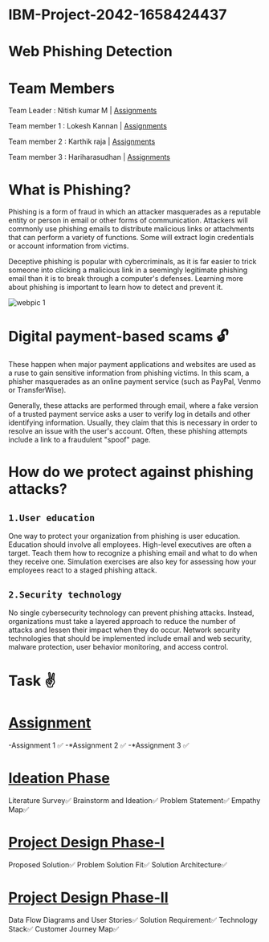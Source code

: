 # IBM-Project-2042-1658424437
# Web Phishing Detection 
# Team Members

Team Leader : Nitish kumar M | [Assignments](https://github.com/IBM-EPBL/IBM-Project-2042-1658424437/tree/main/Assignments/Nitish%20kumar%20(Team%20Lead))

Team member 1 : Lokesh Kannan | [Assignments](https://github.com/IBM-EPBL/IBM-Project-2042-1658424437/tree/main/Assignments/Lokesh%20Kannan%20(TM_1))

Team member 2 : Karthik raja | [Assignments](https://github.com/IBM-EPBL/IBM-Project-2042-1658424437/tree/main/Assignments/Karthik%20raja%20(TM_2))

Team member 3 : Hariharasudhan | [Assignments](https://github.com/IBM-EPBL/IBM-Project-2042-1658424437/tree/main/Assignments/Hariharasudhan%20(TM_3))

# What is Phishing?

Phishing is a form of fraud in which an attacker masquerades as a reputable entity or person in email or other forms of communication. Attackers will commonly use phishing emails to distribute malicious links or attachments that can perform a variety of functions. Some will extract login credentials or account information from victims.

Deceptive phishing is popular with cybercriminals, as it is far easier to trick someone into clicking a malicious link in a seemingly legitimate phishing email than it is to break through a computer's defenses. Learning more about phishing is important to learn how to detect and prevent it.


![webpic 1](https://user-images.githubusercontent.com/114349042/196887951-f7ab79a5-7936-4a16-8fe4-4fa618b40815.jpeg)

# Digital payment-based scams :unlock:
These happen when major payment applications and websites are used as a ruse to gain sensitive information from phishing victims. In this scam, a phisher masquerades as an online payment service (such as PayPal, Venmo or TransferWise).

Generally, these attacks are performed through email, where a fake version of a trusted payment service asks a user to verify log in details and other identifying information. Usually, they claim that this is necessary in order to resolve an issue with the user's account. Often, these phishing attempts include a link to a fraudulent "spoof" page.

# How do we protect against phishing attacks?

## `1.User education`
One way to protect your organization from phishing is user education. Education should involve all employees. High-level executives are often a target. Teach them how to recognize a phishing email and what to do when they receive one. Simulation exercises are also key for assessing how your employees react to a staged phishing attack.

## `2.Security technology`
No single cybersecurity technology can prevent phishing attacks. Instead, organizations must take a layered approach to reduce the number of attacks and lessen their impact when they do occur. Network security technologies that should be implemented include email and web security, malware protection, user behavior monitoring, and access control.

# Task :v:

# [Assignment](https://github.com/IBM-EPBL/IBM-Project-2042-1658424437/tree/main/Assignments)

-Assignment 1 ✅
-*Assignment 2 ✅
-*Assignment 3 ✅

# [Ideation Phase](https://github.com/IBM-EPBL/IBM-Project-2042-1658424437/tree/main/Project%20Design%20%26%20Planning/Ideation%20Phase)

Literature Survey✅
Brainstorm and Ideation✅
Problem Statement✅
Empathy Map✅

# [Project Design Phase-I](https://github.com/IBM-EPBL/IBM-Project-2042-1658424437/tree/main/Project%20Design%20%26%20Planning/Project%20Design%20Phase%201)

Proposed Solution✅
Problem Solution Fit✅
Solution Architecture✅

# [Project Design Phase-II](https://github.com/IBM-EPBL/IBM-Project-2042-1658424437/tree/main/Project%20Design%20%26%20Planning/Project%20Design%20Phase%20II)

Data Flow Diagrams and User Stories✅
Solution Requirement✅
Technology Stack✅
Customer Journey Map✅
